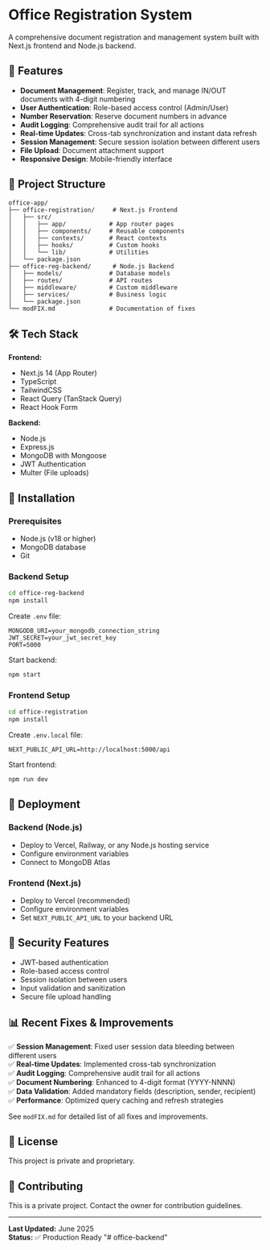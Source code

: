 # Office Registration System

A comprehensive document registration and management system built with Next.js frontend and Node.js backend.

## 🚀 Features

- **Document Management**: Register, track, and manage IN/OUT documents with 4-digit numbering
- **User Authentication**: Role-based access control (Admin/User)
- **Number Reservation**: Reserve document numbers in advance
- **Audit Logging**: Comprehensive audit trail for all actions
- **Real-time Updates**: Cross-tab synchronization and instant data refresh
- **Session Management**: Secure session isolation between different users
- **File Upload**: Document attachment support
- **Responsive Design**: Mobile-friendly interface

## 📁 Project Structure

```
office-app/
├── office-registration/     # Next.js Frontend
│   ├── src/
│   │   ├── app/            # App router pages
│   │   ├── components/     # Reusable components
│   │   ├── contexts/       # React contexts
│   │   ├── hooks/          # Custom hooks
│   │   └── lib/            # Utilities
│   └── package.json
├── office-reg-backend/      # Node.js Backend
│   ├── models/             # Database models
│   ├── routes/             # API routes
│   ├── middleware/         # Custom middleware
│   ├── services/           # Business logic
│   └── package.json
└── modFIX.md               # Documentation of fixes
```

## 🛠️ Tech Stack

**Frontend:**
- Next.js 14 (App Router)
- TypeScript
- TailwindCSS
- React Query (TanStack Query)
- React Hook Form

**Backend:**
- Node.js
- Express.js
- MongoDB with Mongoose
- JWT Authentication
- Multer (File uploads)

## 🔧 Installation

### Prerequisites
- Node.js (v18 or higher)
- MongoDB database
- Git

### Backend Setup
```bash
cd office-reg-backend
npm install
```

Create `.env` file:
```env
MONGODB_URI=your_mongodb_connection_string
JWT_SECRET=your_jwt_secret_key
PORT=5000
```

Start backend:
```bash
npm start
```

### Frontend Setup
```bash
cd office-registration
npm install
```

Create `.env.local` file:
```env
NEXT_PUBLIC_API_URL=http://localhost:5000/api
```

Start frontend:
```bash
npm run dev
```

## 🚀 Deployment

### Backend (Node.js)
- Deploy to Vercel, Railway, or any Node.js hosting service
- Configure environment variables
- Connect to MongoDB Atlas

### Frontend (Next.js)
- Deploy to Vercel (recommended)
- Configure environment variables
- Set `NEXT_PUBLIC_API_URL` to your backend URL

## 🔐 Security Features

- JWT-based authentication
- Role-based access control
- Session isolation between users
- Input validation and sanitization
- Secure file upload handling

## 📊 Recent Fixes & Improvements

✅ **Session Management**: Fixed user session data bleeding between different users  
✅ **Real-time Updates**: Implemented cross-tab synchronization  
✅ **Audit Logging**: Comprehensive audit trail for all actions  
✅ **Document Numbering**: Enhanced to 4-digit format (YYYY-NNNN)  
✅ **Data Validation**: Added mandatory fields (description, sender, recipient)  
✅ **Performance**: Optimized query caching and refresh strategies  

See `modFIX.md` for detailed list of all fixes and improvements.

## 📝 License

This project is private and proprietary.

## 🤝 Contributing

This is a private project. Contact the owner for contribution guidelines.

---

**Last Updated:** June 2025  
**Status:** ✅ Production Ready
"# office-backend" 
